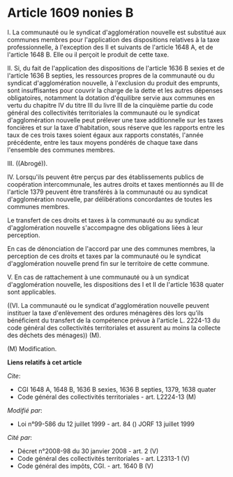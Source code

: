 # Article 1609 nonies B

I. La communauté ou le syndicat d'agglomération nouvelle est substitué aux communes membres pour l'application des
dispositions relatives à la taxe professionnelle, à l'exception des II et suivants de l'article 1648 A, et de l'article 1648
B. Elle ou il perçoit le produit de cette taxe.

II. Si, du fait de l'application des dispositions de l'article 1636 B sexies et de l'article 1636 B septies, les ressources
propres de la communauté ou du syndicat d'agglomération nouvelle, à l'exclusion du produit des emprunts, sont insuffisantes
pour couvrir la charge de la dette et les autres dépenses obligatoires, notamment la dotation d'équilibre servie aux communes
en vertu du chapitre IV du titre III du livre III de la cinquième partie du code général des collectivités territoriales la
communauté ou le syndicat d'agglomération nouvelle peut prélever une taxe additionnelle sur les taxes foncières et sur la
taxe d'habitation, sous réserve que les rapports entre les taux de ces trois taxes soient égaux aux rapports constatés,
l'année précédente, entre les taux moyens pondérés de chaque taxe dans l'ensemble des communes membres.

III. ((Abrogé)).

IV. Lorsqu'ils peuvent être perçus par des établissements publics de coopération intercommunale, les autres droits et taxes
mentionnés au III de l'article 1379 peuvent être transférés à la communauté ou au syndicat d'agglomération nouvelle, par
délibérations concordantes de toutes les communes membres.

Le transfert de ces droits et taxes à la communauté ou au syndicat d'agglomération nouvelle s'accompagne des obligations
liées à leur perception.

En cas de dénonciation de l'accord par une des communes membres, la perception de ces droits et taxes par la communauté ou le
syndicat d'agglomération nouvelle prend fin sur le territoire de cette commune.

V. En cas de rattachement à une communauté ou à un syndicat d'agglomération nouvelle, les dispositions des I et II de
l'article 1638 quater sont applicables.

((VI. La communauté ou le syndicat d'agglomération nouvelle peuvent instituer la taxe d'enlèvement des ordures ménagères dès
lors qu'ils bénéficient du transfert de la compétence prévue à l'article L. 2224-13 du code général des collectivités
territoriales et assurent au moins la collecte des déchets des ménages)) (M).

(M) Modification.

**Liens relatifs à cet article**

_Cite_:

  - CGI 1648 A, 1648 B, 1636 B sexies, 1636 B septies, 1379, 1638 quater
  - Code général des collectivités territoriales - art. L2224-13 (M)

_Modifié par_:

  - Loi n°99-586 du 12 juillet 1999 - art. 84 () JORF 13 juillet 1999

_Cité par_:

  - Décret n°2008-98 du 30 janvier 2008 - art. 2 (V)
  - Code général des collectivités territoriales - art. L2313-1 (V)
  - Code général des impôts, CGI. - art. 1640 B (V)
